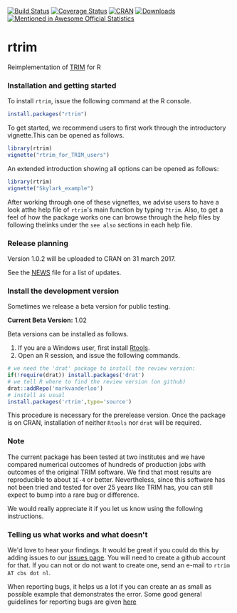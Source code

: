 [![Build Status](https://travis-ci.org/markvanderloo/rtrim.svg)](https://travis-ci.org/markvanderloo/rtrim) 
[![Coverage Status](https://coveralls.io/repos/github/markvanderloo/rtrim/badge.svg?branch=master)](https://coveralls.io/github/markvanderloo/rtrim?branch=master)
[![CRAN](http://www.r-pkg.org/badges/version/rtrim)](http://cran.r-project.org/web/packages/rtrim)
[![Downloads](http://cranlogs.r-pkg.org/badges/rtrim)](http://cran.r-project.org/package=rtrim/) [![Mentioned in Awesome Official Statistics ](https://awesome.re/mentioned-badge.svg)](http://www.awesomeofficialstatistics.org)


# rtrim
Reimplementation of [TRIM](https://www.cbs.nl/en-gb/society/nature-and-environment/indices-and-trends--trim--) for R

### Installation and getting started

To install `rtrim`, issue the following command at the R console.
```r
install.packages("rtrim")
```

To get started, we recommend users to first work through the introductory vignette.This can be opened as follows.
```r
library(rtrim)
vignette("rtrim_for_TRIM_users")
```

An extended introduction showing all options can be opened as follows:
```r
library(rtrim)
vignette("Skylark_example")
```
After working through one of these vignettes, we advise users to have a look atthe help file of `rtrim`'s main function by typing `?trim`. Also, to get a feel of how the package works one can browse through the help files by following thelinks under the `see also` sections in each help file.

### Release planning

Version 1.0.2 will be uploaded to CRAN on 31 march 2017.

See the [NEWS](pkg/NEWS) file for a list of updates.


### Install the development version

Sometimes we release a beta version for public testing. 

**Current Beta Version:** 1.02


Beta versions can be installed as follows.

1. If you are a Windows user, first install [Rtools](https://cran.r-project.org/bin/windows/Rtools/).
2. Open an R session, and issue the following commands.
```r
# we need the 'drat' package to install the review version:
if(!require(drat)) install.packages('drat')
# we tell R where to find the review version (on github)
drat::addRepo('markvanderloo')
# install as usual
install.packages('rtrim',type='source')
```
This procedure is necessary for the prerelease version. Once the package is on CRAN, installation of neither `Rtools` nor `drat` will be required.



### Note

The current package has been tested at two institutes and we have compared
numerical outcomes of hundreds of production jobs with outcomes of the original
TRIM software. We find that most results are reproducible to about `1E-4` or
better.  Nevertheless, since this software has not been tried and tested for
over 25 years like TRIM has, you can still expect to bump into a rare bug or
difference.

We would really appreciate it if you let us know using the following instructions.


### Telling us what works and what doesn't

We'd love to hear your findings. It would be great if you could do this by adding
issues to our [issues page](https://github.com/markvanderloo/rtrim/issues). You will 
need to create a github account for that. If you can not or do not want to create one,
send an e-mail to `rtrim AT cbs dot nl`.

When reporting bugs, it helps us a lot if you can create an  as small as possible example
that demonstrates the error. Some good general guidelines for reporting bugs are given [here](https://sifterapp.com/blog/2012/08/tips-for-effectively-reporting-bugs-and-issues/)







